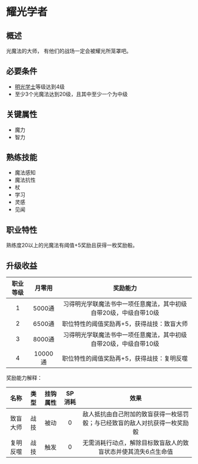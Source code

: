 # 耀光学者

## 概述

光魔法的大师， 有他们的战场一定会被耀光所笼罩吧。

## 必要条件

* <a href="../lightBachelor" target="_blank">明光学士</a>等级达到4级
* 至少3个光魔法达到20级，且其中至少一个为中级

## 关键属性

* 魔力
* 智力

## 熟练技能

* 魔法感知
* 魔法抗性
* 杖
* 学习
* 灵感
* 见闻
  
## 职业特性

熟练度20以上的光魔法有阈值+5奖励且获得一枚奖励骰。

## 升级收益

职业等级|月零用|奖励能力
:--:|:--:|:--:
1|5000通|习得明光学联魔法书中一项任意魔法，其中初级自带20级，中级自带10级
2|6500通|职位特性的阈值奖励再+5，获得战技：致盲大师
3|8000通|习得明光学联魔法书中一项任意魔法，其中初级自带20级，中级自带10级
4|10000通|职位特性的阈值奖励再+5，获得战技：复明反噬

奖励能力解释：

名称|类型|挂钩属性|SP消耗|效果
:--:|:--:|:--:|:--:|:--:
致盲大师|战技|被动|0|敌人抵抗由自己附加的致盲获得一枚惩罚骰；与已经致盲的敌人对抗获得一枚奖励骰
复明反噬|战技|触发|0|无需消耗行动点，解除目标致盲敌人的致盲状态并使其流失6点生命值
